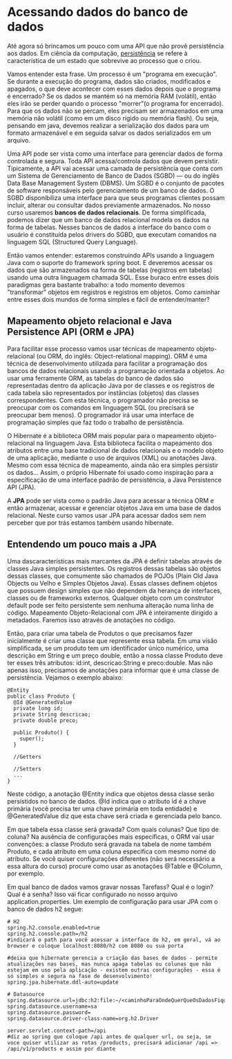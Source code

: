 # Acessando dados do banco de dados

Até agora só brincamos um pouco com uma API que não provê persistência aos dados. Em ciência da computação, [persistência](https://pt.wikipedia.org/wiki/Persist%C3%AAncia_(ci%C3%AAncia_da_computa%C3%A7%C3%A3o)) se refere à característica de um estado que sobrevive ao processo que o criou. 

Vamos entender esta frase. Um processo é um "programa em execução". Se durante a execução do programa, dados são criados, modificados e apagados, o que deve acontecer com esses dados depois que o programa é encerrado? Se os dados se mantém só na memória RAM (volátil), então eles irão se perder quando o processo "morrer"(o programa for encerrado). Para que os dados não se percam, eles precisam ser armazenados em uma memória não volátil (como em um disco rígido ou memória flash). Ou seja, pensando em java, devemos realizar a serialização dos dados para um formato armazenável e em seguida salvar os dados serializados em um arquivo.

Uma API pode ser vista como uma interface para gerenciar dados de forma controlada e segura. Toda API acessa/controla dados que devem persistir. Tipicamente, a API vai acessar uma camada de persistência que conta com um Sistema de Gerenciamento de Banco de Dados (SGBD) — ou do inglês Data Base Management System (DBMS). Um SGBD é o conjunto de pacotes de software responsáveis pelo gerenciamento de um banco de dados. O SGBD disponibiliza uma interface para que seus programas clientes possam incluir, alterar ou consultar dados previamente armazenados. No nosso curso usaremos **bancos de dados relacionais**. De forma simplificada, podemos dizer que um banco de dados relacional modela os dados na forma de tabelas. Nesses bancos de dados  a interface do banco com o usuário é constituída pelos drivers do SGBD, que executam comandos na linguagem SQL (Structured Query Language).

Então vamos entender: estaremos construindo APIs usando a linguagem Java com o suporte do framework spring boot. E deveremos acessar os dados que são armazenados na forma de tabelas (registros em tabelas) usando uma outra linguagem chamada SQL. Esse buraco entre esses dois paradigmas gera bastante trabalho: a todo momento devemos "transformar" objetos em registros e registros em objetos. Como caminhar entre esses dois mundos de forma simples e fácil de entender/manter?

## Mapeamento objeto relacional e Java Persistence API (ORM e JPA)

Para facilitar esse processo vamos usar técnicas de mapeamento objeto-relacional (ou ORM, do inglês: Object-relational mapping). ORM é uma técnica de desenvolvimento utilizada para facilitar a programação dos bancos de dados relacionais usando a programação orientada a objetos. Ao usar uma ferramente ORM, as tabelas do banco de dados são representadas dentro da aplicação Java por de classes e os registros de cada tabela são representados por instâncias (objetos) das classes correspondentes. Com esta técnica, o programador não precisa se preocupar com os comandos em linguagem SQL (ou precisará se preocupar bem menos). O programador irá usar uma interface de programação simples que faz todo o trabalho de persistência.

O Hibernate é a biblioteca ORM mais popular para o mapeamento objeto-relacional na linguagem Java. Esta biblioteca facilita o mapeamento dos atributos entre uma base tradicional de dados relacionais e o modelo objeto de uma aplicação, mediante o uso de arquivos (XML) ou anotações Java. Mesmo com essa técnica de mapeamento, ainda não era simples persistir os dados... Assim, o próprio Hibernate foi usado como inspiração para a especificação de uma interface padrão de persistência, a Java Persistence API (JPA). 

A **JPA** pode ser vista como o padrão Java para acessar a técnica ORM e então armazenar, acessar e gerenciar objetos Java em uma base de dados relacional. Neste curso vamos usar JPA para acessar dados sem nem perceber que por trás estamos também usando hibernate.

## Entendendo um pouco mais a JPA

Uma dascaracterísticas mais marcantes da JPA é definir tabelas através de classes Java simples persistentes. Os registros dessas tabelas são objetos dessas classes, que comumente são chamados de POJOs (Plain Old Java Objects ou Velho e Simples Objetos Java). Essas classes definem objetos que possuem design simples que não dependem da herança de interfaces, classes ou de frameworks externos. Qualquer objeto com um construtor default pode ser feito persistente sem nenhuma alteração numa linha de código. Mapeamento Objeto-Relacional com JPA é inteiramente dirigido a metadados. Faremos isso através de anotações no código.

Então, para criar uma tabela de Produtos o que precisamos fazer inicialmente é criar uma classe que represente essa tabela. Em uma visão simplificada, se um produto tem um identificador único numérico, uma descrição em String e um preço double, então a nossa classe Produto deve ter esses três atributos: id:int, descricao:String e preco:double. Mas não apenas isso, precisamos de anotações para informar que é uma classe de persistência. Vejamos o exemplo abaixo:

````
@Entity
public class Produto {
  @Id @GeneratedValue
  private long id;
  private String descricao;
  private double preco;
  
  public Produto() {
    super();
  }
  
  //Getters
  
  //Setters
  ...
}
````

Neste código, a anotação @Entity indica que objetos dessa classe serão persistidos no banco de dados. @Id indica que o atributo id é a chave primária (você precisa ter uma chave primária em toda entidade) e @GeneratedValue diz que esta chave será criada e gerenciada pelo banco. 

Em que tabela essa classe será gravada? Com quais colunas? Que tipo de coluna? Na ausência de configurações mais específicas, o ORM vai usar convenções: a classe Produto será gravada na tabela de nome também Produto, e cada atributo em uma coluna específica com mesmo nome do atributo. Se você quiser configurações diferentes (não será necessário a essa altura do curso) procure como usar as anotações @Table e @Column, por exemplo.

Em qual banco de dados vamos gravar nossas Tarefass? Qual é o login? Qual é a senha? Isso vai ficar configurado no nosso arquivo application.properties. Um exemplo de configuração para usar JPA com o banco de dados h2 segue:

````
# H2
spring.h2.console.enabled=true
spring.h2.console.path=/h2
#indicará o path para você acessar a interface do h2, em geral, vá ao browser e coloque localhost:8080/h2 com 8080 ou sua porta

#deixa que hibernate gerencia a criação das bases de dados - permite atualizações nas bases, mas nunca apaga tabelas ou colunas que não estejam em uso pela aplicação - existem outras configurações - essa é só simples e segura na fase de desenvolvimento!
spring.jpa.hibernate.ddl-auto=update

# Datasource
spring.datasource.url=jdbc:h2:file:~/<caminhoParaOndeQuerQueOsDadosFiquem>
spring.datasource.username=sa
spring.datasource.password=
spring.datasource.driver-class-name=org.h2.Driver

server.servlet.context-path=/api
#diz ao spring que coloque /api antes de qualquer url, ou seja, se voce quiser utilizar as rotas /products, precisará adicionar /api =>  /api/v1/products e assim por diante

````









